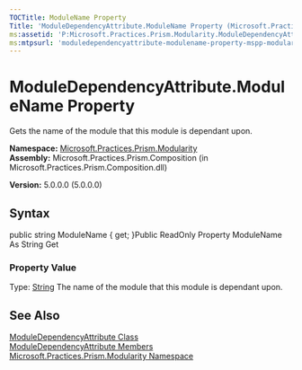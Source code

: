 ```yaml
---
TOCTitle: ModuleName Property
Title: 'ModuleDependencyAttribute.ModuleName Property (Microsoft.Practices.Prism.Modularity)'
ms:assetid: 'P:Microsoft.Practices.Prism.Modularity.ModuleDependencyAttribute.ModuleName'
ms:mtpsurl: 'moduledependencyattribute-modulename-property-mspp-modularity.md'
---
```


# ModuleDependencyAttribute.ModuleName Property

Gets the name of the module that this module is dependant upon.

**Namespace:** [Microsoft.Practices.Prism.Modularity](https://msdn.microsoft.com/library/microsoft.practices.prism.modularity)
**Assembly:** Microsoft.Practices.Prism.Composition (in Microsoft.Practices.Prism.Composition.dll)

**Version:** 5.0.0.0 (5.0.0.0)

## Syntax
public string ModuleName { get; }Public ReadOnly Property ModuleName As String Get
### Property Value

Type: [String](http://msdn.microsoft.com/en-us/library/s1wwdcbf)
The name of the module that this module is dependant upon.

## See Also
[ModuleDependencyAttribute Class](https://msdn.microsoft.com/library/microsoft.practices.prism.modularity.moduledependencyattribute)<br/>
[ModuleDependencyAttribute Members](https://msdn.microsoft.com/allmembers.t:microsoft.practices.prism.modularity.moduledependencyattribute)<br/>
[Microsoft.Practices.Prism.Modularity Namespace](https://msdn.microsoft.com/library/microsoft.practices.prism.modularity)<br/>